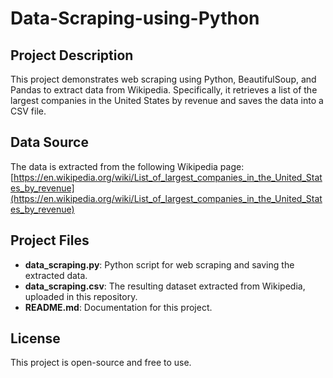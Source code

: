 # Data-Scraping-using-Python

## Project Description
This project demonstrates web scraping using Python, BeautifulSoup, and Pandas to extract data from Wikipedia. Specifically, it retrieves a list of the largest companies in the United States by revenue and saves the data into a CSV file.

## Data Source
The data is extracted from the following Wikipedia page:
[https://en.wikipedia.org/wiki/List_of_largest_companies_in_the_United_States_by_revenue](https://en.wikipedia.org/wiki/List_of_largest_companies_in_the_United_States_by_revenue)

## Project Files
- **data_scraping.py**: Python script for web scraping and saving the extracted data.
- **data_scraping.csv**: The resulting dataset extracted from Wikipedia, uploaded in this repository.
- **README.md**: Documentation for this project.


## License
This project is open-source and free to use.

